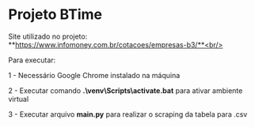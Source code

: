 # Projeto BTime<br/>

Site utilizado no projeto: **https://www.infomoney.com.br/cotacoes/empresas-b3/**<br/>

Para executar:<br/>

1 - Necessário Google Chrome instalado na máquina<br/>  

2 - Executar comando **.\venv\Scripts\activate.bat** para ativar ambiente virtual<br/>  

3 - Executar arquivo **main.py** para realizar o scraping da tabela para .csv<br/>  
